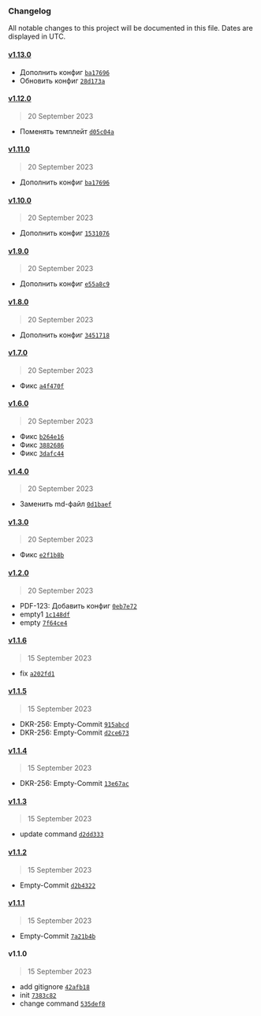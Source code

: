 ### Changelog

All notable changes to this project will be documented in this file. Dates are displayed in UTC.

#### [v1.13.0](https://github.com/maxim-berdnikov/auto-changelog-test/compare/v1.12.0...v1.13.0)

- Дополнить конфиг [`ba17696`](https://github.com/maxim-berdnikov/auto-changelog-test/commit/ba17696e582ba0bd95dc929215ddf31378e5e83d)
- Обновить конфиг [`28d173a`](https://github.com/maxim-berdnikov/auto-changelog-test/commit/28d173ac2689c770a238566960b098b72bf41d41)

#### [v1.12.0](https://github.com/maxim-berdnikov/auto-changelog-test/compare/v1.11.0...v1.12.0)

> 20 September 2023

- Поменять темплейт [`d05c04a`](https://github.com/maxim-berdnikov/auto-changelog-test/commit/d05c04a36026b06a7c2772c0f949a05dfc56b49b)

#### [v1.11.0](https://github.com/maxim-berdnikov/auto-changelog-test/compare/v1.10.0...v1.11.0)

> 20 September 2023

- Дополнить конфиг [`ba17696`](https://github.com/maxim-berdnikov/auto-changelog-test/commit/ba17696e582ba0bd95dc929215ddf31378e5e83d)

#### [v1.10.0](https://github.com/maxim-berdnikov/auto-changelog-test/compare/v1.9.0...v1.10.0)

> 20 September 2023

- Дополнить конфиг [`1531076`](https://github.com/maxim-berdnikov/auto-changelog-test/commit/15310765830e4c886c767ef2e7b9bc9af81e1e30)

#### [v1.9.0](https://github.com/maxim-berdnikov/auto-changelog-test/compare/v1.8.0...v1.9.0)

> 20 September 2023

- Дополнить конфиг [`e55a8c9`](https://github.com/maxim-berdnikov/auto-changelog-test/commit/e55a8c9f39471bbff1bc529d79d6a1f39cc5c322)

#### [v1.8.0](https://github.com/maxim-berdnikov/auto-changelog-test/compare/v1.7.0...v1.8.0)

> 20 September 2023

- Дополнить конфиг [`3451718`](https://github.com/maxim-berdnikov/auto-changelog-test/commit/3451718ccd05da4746ea5b4ed952393cf9c5f42d)

#### [v1.7.0](https://github.com/maxim-berdnikov/auto-changelog-test/compare/v1.6.0...v1.7.0)

> 20 September 2023

- Фикс [`a4f470f`](https://github.com/maxim-berdnikov/auto-changelog-test/commit/a4f470ff0181cc172610e07ec831dd3a421d28dd)

#### [v1.6.0](https://github.com/maxim-berdnikov/auto-changelog-test/compare/v1.4.0...v1.6.0)

> 20 September 2023

- Фикс [`b264e16`](https://github.com/maxim-berdnikov/auto-changelog-test/commit/b264e1650e8061ee1f9a16c18a6bc267ebbcdf11)
- Фикс [`3882686`](https://github.com/maxim-berdnikov/auto-changelog-test/commit/3882686e6c8dd05a6b9f69eb9bdebb49cbe41396)
- Фикс [`3dafc44`](https://github.com/maxim-berdnikov/auto-changelog-test/commit/3dafc4412d47f0cbfad5add29a240a712c0add2a)

#### [v1.4.0](https://github.com/maxim-berdnikov/auto-changelog-test/compare/v1.3.0...v1.4.0)

> 20 September 2023

- Заменить md-файл [`0d1baef`](https://github.com/maxim-berdnikov/auto-changelog-test/commit/0d1baef1d11bb748fa41fa41d20440eb75d0bb58)

#### [v1.3.0](https://github.com/maxim-berdnikov/auto-changelog-test/compare/v1.2.0...v1.3.0)

> 20 September 2023

- Фикс [`e2f1b8b`](https://github.com/maxim-berdnikov/auto-changelog-test/commit/e2f1b8b33fda6a1dc148074a7091e90c3b4d18c2)

#### [v1.2.0](https://github.com/maxim-berdnikov/auto-changelog-test/compare/v1.1.6...v1.2.0)

> 20 September 2023

- PDF-123: Добавить конфиг [`0eb7e72`](https://github.com/maxim-berdnikov/auto-changelog-test/commit/0eb7e7220642d9016928e30a6639a5c431b4cc70)
- empty1 [`1c148df`](https://github.com/maxim-berdnikov/auto-changelog-test/commit/1c148dff6a79f971dc059ba299a448e375b229b2)
- empty [`7f64ce4`](https://github.com/maxim-berdnikov/auto-changelog-test/commit/7f64ce43eb815381247e088261d5b25b7b88d2e3)

#### [v1.1.6](https://github.com/maxim-berdnikov/auto-changelog-test/compare/v1.1.5...v1.1.6)

> 15 September 2023

- fix [`a202fd1`](https://github.com/maxim-berdnikov/auto-changelog-test/commit/a202fd16b842f93a3772dca054b416c74a775296)

#### [v1.1.5](https://github.com/maxim-berdnikov/auto-changelog-test/compare/v1.1.4...v1.1.5)

> 15 September 2023

- DKR-256: Empty-Commit [`915abcd`](https://github.com/maxim-berdnikov/auto-changelog-test/commit/915abcdca1fe3692acfe21a621624ad031d958fb)
- DKR-256: Empty-Commit [`d2ce673`](https://github.com/maxim-berdnikov/auto-changelog-test/commit/d2ce6735de1ff8007a4253e70e6c5d4a9b4b580a)

#### [v1.1.4](https://github.com/maxim-berdnikov/auto-changelog-test/compare/v1.1.3...v1.1.4)

> 15 September 2023

- DKR-256: Empty-Commit [`13e67ac`](https://github.com/maxim-berdnikov/auto-changelog-test/commit/13e67ac2796804d6985f06ab183eeb21e3da6c10)

#### [v1.1.3](https://github.com/maxim-berdnikov/auto-changelog-test/compare/v1.1.2...v1.1.3)

> 15 September 2023

- update command [`d2dd333`](https://github.com/maxim-berdnikov/auto-changelog-test/commit/d2dd333b6acee025e331b70508f83bbfc3d0fddf)

#### [v1.1.2](https://github.com/maxim-berdnikov/auto-changelog-test/compare/v1.1.1...v1.1.2)

> 15 September 2023

- Empty-Commit [`d2b4322`](https://github.com/maxim-berdnikov/auto-changelog-test/commit/d2b43226ca2088cca514cd047171d66a571baceb)

#### [v1.1.1](https://github.com/maxim-berdnikov/auto-changelog-test/compare/v1.1.0...v1.1.1)

> 15 September 2023

- Empty-Commit [`7a21b4b`](https://github.com/maxim-berdnikov/auto-changelog-test/commit/7a21b4b665d795da23ab3607074212664ba431f1)

#### v1.1.0

> 15 September 2023

- add gitignore [`42afb18`](https://github.com/maxim-berdnikov/auto-changelog-test/commit/42afb18e25893a0a15460738daed438392560ac2)
- init [`7383c82`](https://github.com/maxim-berdnikov/auto-changelog-test/commit/7383c828d9d342c04fef509f40646e10c51e0ef4)
- change command [`535def8`](https://github.com/maxim-berdnikov/auto-changelog-test/commit/535def8999b871ead25da8bb2d4aec81b719d788)
